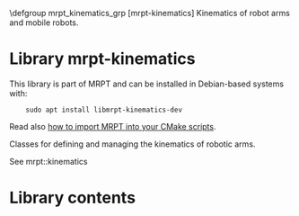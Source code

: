 \defgroup mrpt_kinematics_grp [mrpt-kinematics]
Kinematics of robot arms and mobile robots.

# Library mrpt-kinematics

This library is part of MRPT and can be installed in Debian-based systems with:

		sudo apt install libmrpt-kinematics-dev

Read also [how to import MRPT into your CMake scripts](mrpt_from_cmake.html).

Classes for defining and managing the kinematics of robotic arms.

See mrpt::kinematics

# Library contents
